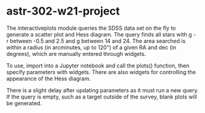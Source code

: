 # astr-302-w21-project

The interactiveplots module queries the SDSS data set on the fly to generate a scatter plot and Hess diagram. The query finds all stars with g - r between -0.5 and 2.5 and g 
between 14 and 24. The area searched is within a radius (in arcminutes, up to 120") of a given RA and dec (in degrees), which are manually entered through widgets.

To use, import into a Jupyter notebook and call the plots() function, then specify parameters with widgets. There are also widgets for controlling the appearance of the 
Hess diagram. 

There is a slight delay after updating parameters as it must run a new query. If the query is empty, such as a target outside of the survey, blank plots will be generated.
